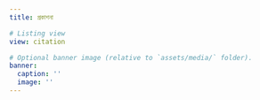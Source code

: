 ```yaml
---
title: প্রকাশনা 

# Listing view
view: citation

# Optional banner image (relative to `assets/media/` folder).
banner:
  caption: ''
  image: ''
---
```


